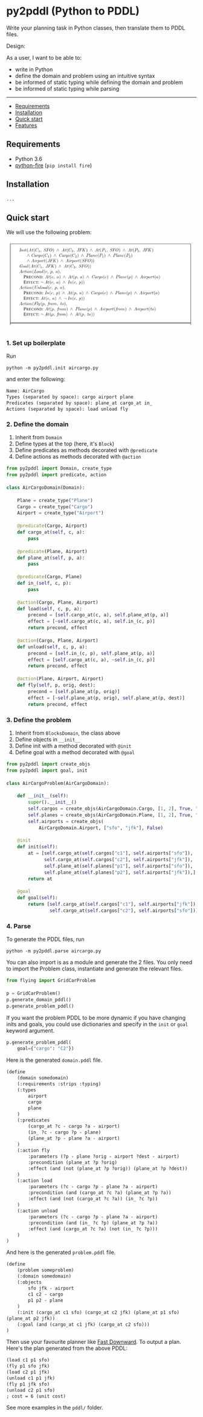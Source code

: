 # py2pddl (Python to PDDL)

Write your planning task in Python classes, then translate
them to PDDL files.

Design:

As a user, I want to be able to:

* write in Python
* define the domain and problem using an intuitive syntax
* be informed of static typing while defining the domain and problem
* be informed of static typing while parsing

---

* [Requirements](##requirements)
* [Installation](##requirements)
* [Quick start](##quick-start)
* [Features](##features)

## Requirements

* Python 3.6
* [python-fire](https://github.com/google/python-fire) (`pip install fire`)

## Installation

```bash
...
```

## Quick start

We will use the following problem:

![aircargoproblem.png](aircargoproblem.png)

### 1. Set up boilerplate

Run

```text
python -m py2pddl.init aircargo.py
```

and enter the following:

```text
Name: AirCargo
Types (separated by space): cargo airport plane
Predicates (separated by space): plane_at cargo_at in_
Actions (separated by space): load unload fly
```

### 2. Define the domain

1. Inherit from `Domain`
2. Define types at the top (here, it's `Block`)
3. Define predicates as methods decorated with `@predicate`
4. Define actions as methods decorated with `@action`

```python
from py2pddl import Domain, create_type
from py2pddl import predicate, action

class AirCargoDomain(Domain):

    Plane = create_type("Plane")
    Cargo = create_type("Cargo")
    Airport = create_type("Airport")

    @predicate(Cargo, Airport)
    def cargo_at(self, c, a):
        pass

    @predicate(Plane, Airport)
    def plane_at(self, p, a):
        pass

    @predicate(Cargo, Plane)
    def in_(self, c, p):
        pass

    @action(Cargo, Plane, Airport)
    def load(self, c, p, a):
        precond = [self.cargo_at(c, a), self.plane_at(p, a)]
        effect = [~self.cargo_at(c, a), self.in_(c, p)]
        return precond, effect

    @action(Cargo, Plane, Airport)
    def unload(self, c, p, a):
        precond = [self.in_(c, p), self.plane_at(p, a)]
        effect = [self.cargo_at(c, a), ~self.in_(c, p)]
        return precond, effect

    @action(Plane, Airport, Airport)
    def fly(self, p, orig, dest):
        precond = [self.plane_at(p, orig)]
        effect = [~self.plane_at(p, orig), self.plane_at(p, dest)]
        return precond, effect
```

### 3. Define the problem

1. Inherit from `BlocksDomain`, the class above
2. Define objects in `__init__`
3. Define init with a method decorated with `@init`
4. Define goal with a method decorated with `@goal`

```python
from py2pddl import create_objs
from py2pddl import goal, init

class AirCargoProblem(AirCargoDomain):

    def __init__(self):
        super().__init__()
        self.cargos = create_objs(AirCargoDomain.Cargo, [1, 2], True, "c")
        self.planes = create_objs(AirCargoDomain.Plane, [1, 2], True, "p")
        self.airports = create_objs(
            AirCargoDomain.Airport, ["sfo", "jfk"], False)

    @init
    def init(self):
        at = [self.cargo_at(self.cargos["c1"], self.airports["sfo"]),
              self.cargo_at(self.cargos["c2"], self.airports["jfk"]),
              self.plane_at(self.planes["p1"], self.airports["sfo"]),
              self.plane_at(self.planes["p2"], self.airports["jfk"]),]
        return at

    @goal
    def goal(self):
        return [self.cargo_at(self.cargos["c1"], self.airports["jfk"]),
                self.cargo_at(self.cargos["c2"], self.airports["sfo"])]

```

### 4. Parse

To generate the PDDL files, run

```text
python -m py2pddl.parse aircargo.py
```

You can also import is as a module and generate the 2 files.
You only need to import the Problem class, instantiate and
generate the relevant files.

```python
from flying import GridCarProblem

p = GridCarProblem()
p.generate_domain_pddl()
p.generate_problem_pddl()
```

If you want the problem PDDL to be more dynamic if you have
changing inits and goals, you could use dictionaries and
specify in the `init` or `goal` keyword argument.

```python
p.generate_problem_pddl(
    goal={"cargo": "C2"})
```

Here is the generated `domain.pddl` file.

```text
(define
	(domain somedomain)
	(:requirements :strips :typing)
	(:types
		airport
		cargo
		plane
	)
	(:predicates
		(cargo_at ?c - cargo ?a - airport)
		(in_ ?c - cargo ?p - plane)
		(plane_at ?p - plane ?a - airport)
	)
	(:action fly
		:parameters (?p - plane ?orig - airport ?dest - airport)
		:precondition (plane_at ?p ?orig)
		:effect (and (not (plane_at ?p ?orig)) (plane_at ?p ?dest))
	)
	(:action load
		:parameters (?c - cargo ?p - plane ?a - airport)
		:precondition (and (cargo_at ?c ?a) (plane_at ?p ?a))
		:effect (and (not (cargo_at ?c ?a)) (in_ ?c ?p))
	)
	(:action unload
		:parameters (?c - cargo ?p - plane ?a - airport)
		:precondition (and (in_ ?c ?p) (plane_at ?p ?a))
		:effect (and (cargo_at ?c ?a) (not (in_ ?c ?p)))
	)
)
```

And here is the generated `problem.pddl` file.

```text
(define
	(problem someproblem)
	(:domain somedomain)
	(:objects
		sfo jfk - airport
		c1 c2 - cargo
		p1 p2 - plane
	)
	(:init (cargo_at c1 sfo) (cargo_at c2 jfk) (plane_at p1 sfo) (plane_at p2 jfk))
	(:goal (and (cargo_at c1 jfk) (cargo_at c2 sfo)))
)
```

Then use your favourite planner like [Fast Downward](https://github.com/aibasel/downward).
To output a plan. Here's the plan generated from the above PDDL:

```text
(load c1 p1 sfo)
(fly p1 sfo jfk)
(load c2 p1 jfk)
(unload c1 p1 jfk)
(fly p1 jfk sfo)
(unload c2 p1 sfo)
; cost = 6 (unit cost)
```

See more examples in the `pddl/` folder.
